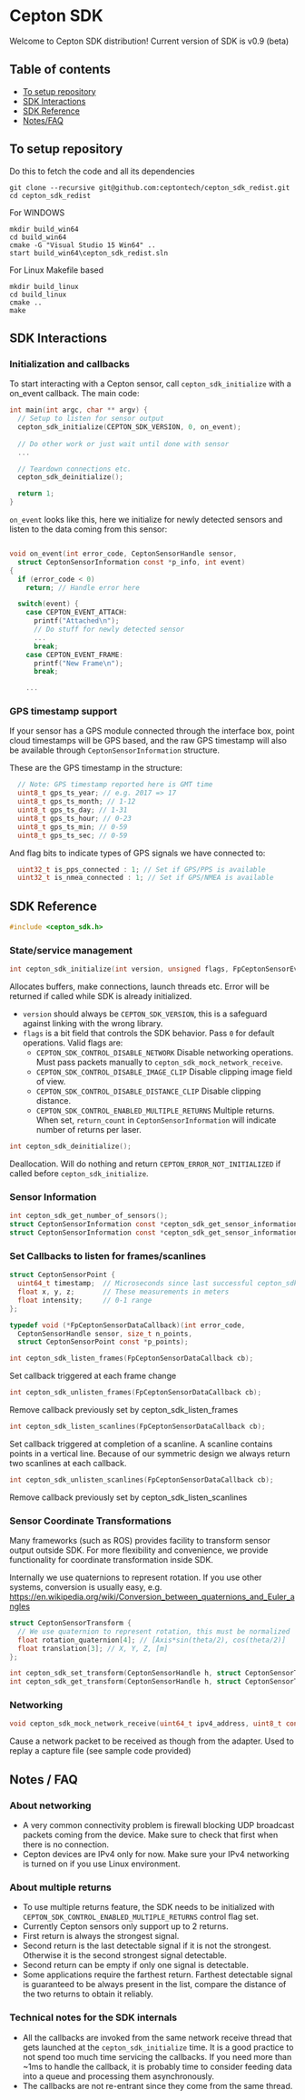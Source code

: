 # Cepton SDK
Welcome to Cepton SDK distribution! Current version of SDK is v0.9 (beta)
## Table of contents
* [To setup repository](#to-setup-repository)
* [SDK Interactions](#sdk-interactions)
* [SDK Reference](#sdk-reference)
* [Notes/FAQ](#notes--faq)

## To setup repository
Do this to fetch the code and all its dependencies
```
git clone --recursive git@github.com:ceptontech/cepton_sdk_redist.git
cd cepton_sdk_redist
```

For WINDOWS
```
mkdir build_win64
cd build_win64
cmake -G "Visual Studio 15 Win64" ..
start build_win64\cepton_sdk_redist.sln
```

For Linux Makefile based
```
mkdir build_linux
cd build_linux
cmake ..
make
```


## SDK Interactions

### Initialization and callbacks
To start interacting with a Cepton sensor, call ```cepton_sdk_initialize``` with a on_event callback. The main code:
```C
int main(int argc, char ** argv) {
  // Setup to listen for sensor output
  cepton_sdk_initialize(CEPTON_SDK_VERSION, 0, on_event);
  
  // Do other work or just wait until done with sensor
  ...

  // Teardown connections etc.
  cepton_sdk_deinitialize();

  return 1;
}
```

```on_event``` looks like this, here we initialize for newly detected sensors and listen to the data coming from this sensor:

```C

void on_event(int error_code, CeptonSensorHandle sensor,
  struct CeptonSensorInformation const *p_info, int event)
{
  if (error_code < 0)
    return; // Handle error here

  switch(event) {
    case CEPTON_EVENT_ATTACH:
      printf("Attached\n");
	  // Do stuff for newly detected sensor
	  ...
      break;
    case CEPTON_EVENT_FRAME:
      printf("New Frame\n");
      break;

	...

```

### GPS timestamp support
If your sensor has a GPS module connected through the interface box, point cloud timestamps will be GPS based, and the raw GPS timestamp will also be available through ```CeptonSensorInformation``` structure. 

These are the GPS timestamp in the structure:
```C
  // Note: GPS timestamp reported here is GMT time
  uint8_t gps_ts_year; // e.g. 2017 => 17
  uint8_t gps_ts_month; // 1-12
  uint8_t gps_ts_day; // 1-31
  uint8_t gps_ts_hour; // 0-23
  uint8_t gps_ts_min; // 0-59
  uint8_t gps_ts_sec; // 0-59
```

And flag bits to indicate types of GPS signals we have connected to:
```C
  uint32_t is_pps_connected : 1; // Set if GPS/PPS is available
  uint32_t is_nmea_connected : 1; // Set if GPS/NMEA is available
```

## SDK Reference
```C
#include <cepton_sdk.h>
```
### State/service management
```C
int cepton_sdk_initialize(int version, unsigned flags, FpCeptonSensorEventCallback cb);
```
Allocates buffers, make connections, launch threads etc. Error will be returned if called while SDK is already initialized.
* ```version``` should always be ```CEPTON_SDK_VERSION```, this is a safeguard against linking with the wrong library.
* ```flags``` is a bit field that controls the SDK behavior. Pass ```0``` for default operations. Valid flags are:
  * ```CEPTON_SDK_CONTROL_DISABLE_NETWORK```
  Disable networking operations. Must pass packets manually to ```cepton_sdk_mock_network_receive```.
  * ```CEPTON_SDK_CONTROL_DISABLE_IMAGE_CLIP```
  Disable clipping image field of view.
  * ```CEPTON_SDK_CONTROL_DISABLE_DISTANCE_CLIP```
  Disable clipping distance.
  * ```CEPTON_SDK_CONTROL_ENABLED_MULTIPLE_RETURNS```
  Multiple returns. When set, ```return_count``` in ```CeptonSensorInformation``` will indicate number of returns per laser.

```C
int cepton_sdk_deinitialize();
```
Deallocation. Will do nothing and return ```CEPTON_ERROR_NOT_INITIALIZED``` if called before ```cepton_sdk_initialize```.

### Sensor Information
```C
int cepton_sdk_get_number_of_sensors();
struct CeptonSensorInformation const *cepton_sdk_get_sensor_information(CeptonSensorHandle h);
struct CeptonSensorInformation const *cepton_sdk_get_sensor_information_by_index(int sensor_index);
```

### Set Callbacks to listen for frames/scanlines
```C
struct CeptonSensorPoint {
  uint64_t timestamp;  // Microseconds since last successful cepton_sdk_initialize()
  float x, y, z;       // These measurements in meters
  float intensity;     // 0-1 range
};
```

```C
typedef void (*FpCeptonSensorDataCallback)(int error_code, 
  CeptonSensorHandle sensor, size_t n_points, 
  struct CeptonSensorPoint const *p_points);
```

```C
int cepton_sdk_listen_frames(FpCeptonSensorDataCallback cb);
```
Set callback triggered at each frame change

```C
int cepton_sdk_unlisten_frames(FpCeptonSensorDataCallback cb);
```
Remove callback previously set by cepton_sdk_listen_frames

```C
int cepton_sdk_listen_scanlines(FpCeptonSensorDataCallback cb);
```
Set callback triggered at completion of a scanline. A scanline contains points in a vertical line. Because of our symmetric design we always return two scanlines at each callback.

```C
int cepton_sdk_unlisten_scanlines(FpCeptonSensorDataCallback cb);
```
Remove callback previously set by cepton_sdk_listen_scanlines

### Sensor Coordinate Transformations
Many frameworks (such as ROS) provides facility to transform sensor output outside SDK. For more flexibility and convenience, we provide functionality for coordinate transformation inside SDK.

Internally we use quaternions to represent rotation. If you use other systems, conversion is usually easy, e.g. https://en.wikipedia.org/wiki/Conversion_between_quaternions_and_Euler_angles

```C
struct CeptonSensorTransform {
  // We use quaternion to represent rotation, this must be normalized
  float rotation_quaternion[4]; // [Axis*sin(theta/2), cos(theta/2)]
  float translation[3]; // X, Y, Z, [m]
};

int cepton_sdk_set_transform(CeptonSensorHandle h, struct CeptonSensorTransform const *cal);
int cepton_sdk_get_transform(CeptonSensorHandle h, struct CeptonSensorTransform *cal);
```


### Networking

```C
void cepton_sdk_mock_network_receive(uint64_t ipv4_address, uint8_t const *buffer, size_t size);
```
Cause a network packet to be received as though from the adapter. Used to replay a capture file (see sample code provided)


## Notes / FAQ
### About networking
* A very common connectivity problem is firewall blocking UDP broadcast packets coming from the device. Make sure to check that first when there is no connection.
* Cepton devices are IPv4 only for now. Make sure your IPv4 networking is turned on if you use Linux environment.

### About multiple returns
* To use multiple returns feature, the SDK needs to be initialized with ```CEPTON_SDK_CONTROL_ENABLED_MULTIPLE_RETURNS``` control flag set.
* Currently Cepton sensors only support up to 2 returns.
* First return is always the strongest signal.
* Second return is the last detectable signal if it is not the strongest. Otherwise it is the second strongest signal detectable.
* Second return can be empty if only one signal is detectable.
* Some applications require the farthest return. Farthest detectable signal is guaranteed to be always present in the list, compare the distance of the two returns to obtain it reliably.

### Technical notes for the SDK internals
* All the callbacks are invoked from the same network receive thread that gets launched at
the ```cepton_sdk_initialize``` time. It is a good practice to not spend too much time
servicing the callbacks. If you need more than ~1ms to handle the callback, it is probably
time to consider feeding data into a queue and processing them asynchronously. 
* The callbacks are not re-entrant since they come from the same thread.
